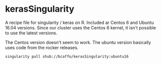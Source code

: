 # kerasSingularity
A recipe file for singularity / keras on R. Included ar Centos 6 and Ubuntu 16.04 versions. Since our cluster uses the Centos 6 kernel, it isn't possible to use the latest versions.

The Centos version doesn't seem to work. The ubuntu version basically uses code from the rocker releases.


```
singularity pull shub://bcaffo/kerasSingularity:ubuntu16
```

